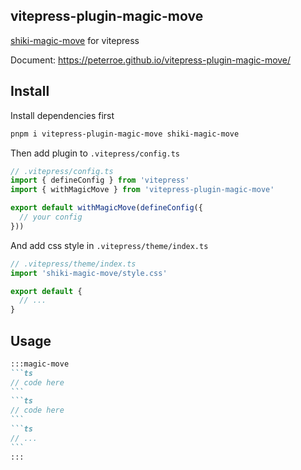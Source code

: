 ## vitepress-plugin-magic-move

[shiki-magic-move](https://github.com/shikijs/shiki-magic-move) for vitepress

Document: https://peterroe.github.io/vitepress-plugin-magic-move/

## Install

Install dependencies first

```bash
pnpm i vitepress-plugin-magic-move shiki-magic-move
```

Then add plugin to `.vitepress/config.ts`

```ts
// .vitepress/config.ts
import { defineConfig } from 'vitepress'
import { withMagicMove } from 'vitepress-plugin-magic-move'

export default withMagicMove(defineConfig({
  // your config
}))
```

And add css style in `.vitepress/theme/index.ts`

```ts
// .vitepress/theme/index.ts
import 'shiki-magic-move/style.css'

export default {
  // ...
}
```

## Usage

````md
:::magic-move
```ts
// code here
```
```ts
// code here
```
```ts
// ...
```
:::
````
